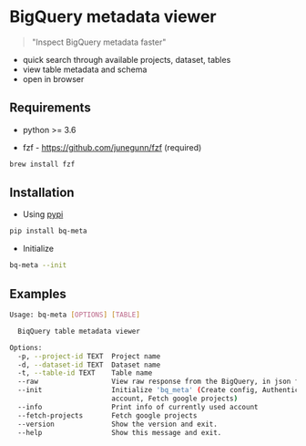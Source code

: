 # BigQuery metadata viewer

> "Inspect BigQuery metadata faster"

- quick search through available projects, dataset, tables
- view table metadata and schema
- open in browser

## Requirements

- python >= 3.6

- fzf - https://github.com/junegunn/fzf (required)

```bash
brew install fzf
```

## Installation

- Using [pypi](https://pypi.org/project/bq-meta/)

```bash
pip install bq-meta
```

- Initialize

```bash
bq-meta --init
```

## Examples

```bash
Usage: bq-meta [OPTIONS] [TABLE]

  BiqQuery table metadata viewer

Options:
  -p, --project-id TEXT  Project name
  -d, --dataset-id TEXT  Dataset name
  -t, --table-id TEXT    Table name
  --raw                  View raw response from the BigQuery, in json format
  --init                 Initialize 'bq_meta' (Create config, Authenticate
                         account, Fetch google projects)
  --info                 Print info of currently used account
  --fetch-projects       Fetch google projects
  --version              Show the version and exit.
  --help                 Show this message and exit.
```
